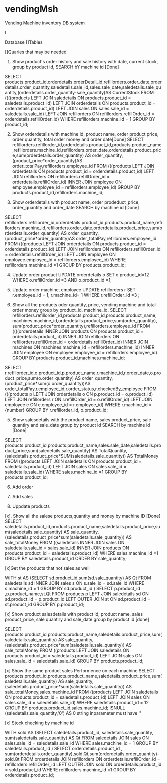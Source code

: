 # vendingMsh
Vending Machine inventory DB system

I

Database
[]Tables

[]Quaries that may be needed

1. Show product's order history and sale history with date, current stock, group by product id, SEARCH bY machine id [Done]


SELECT products.product_id,orderdetails.orderDetail_id,refillorders.order_date,orderdetails.order_quantity,saledetails.sale_id,sales.sale_date,saledetails.sale_quantity,(orderdetails.order_quantity-sale_quantity)AS CurrentStock 
FROM ((((products 
LEFT JOIN saledetails ON products.product_id = saledetails.product_id)
LEFT JOIN orderdetails ON products.product_id = orderdetails.product_id)
LEFT JOIN sales ON sales.sale_id = saledetails.sale_id)
LEFT JOIN refillorders ON refillorders.refillOrder_id = orderdetails.refillOrder_id)
WHERE refillorders.machine_id = 1
GROUP BY product_id;




2. Show orderdetails with machine id, product name, order product price, order quantity, total order money and order date[Done]
SELECT refillorders.refillorder_id,orderdetails.product_id,products.product_name,refillorders.machine_id,refillorders.order_date,orderdetails.product_price,sum(orderdetails.order_quantity) AS order_quantity, (product_price*order_quantity)AS order_totalPay,refillorders.employee_id
FROM (((products 
LEFT JOIN orderdetails ON products.product_id = orderdetails.product_id)
LEFT JOIN refillorders ON refillorders.refillOrder_id = orderdetails.refillOrder_id)
INNER JOIN employee ON employee.employee_id = refillorders.employee_id)
GROUP BY products.product_id,refillorders.machine_id;


3. Show orderdetails with product name, order prodeduct_price, order_quantity and order_date SEARCH by machine id [Done]

SELECT refillorders.refillorder_id,orderdetails.product_id,products.product_name,refillorders.machine_id,refillorders.order_date,orderdetails.product_price,sum(orderdetails.order_quantity) AS order_quantity, (product_price*order_quantity)AS order_totalPay,refillorders.employee_id
FROM (((products 
LEFT JOIN orderdetails ON products.product_id = orderdetails.product_id)
LEFT JOIN refillorders ON refillorders.refillOrder_id = orderdetails.refillOrder_id)
LEFT JOIN employee ON employee.employee_id = refillorders.employee_id)
WHERE refillorders.machine_id =1
GROUP BY products.product_id;

4. Update order product
UPDATE orderdetails o
SET o.product_id=12
        WHERE o.refillOrder_id =3 AND o.product_id =1;

5. Update order machine, employee
UPDATE refillorders r
SET r.employee_id = 1,
    r.machine_id= 1
        WHERE r.refillOrder_id =3 ;

8. Show all the products oder quantity, price, vending machine and total order money group by product_id, machine_id. 
SELECT refillorders.refillorder_id,products.product_id,products.product_name, machines.machine_id,orderdetails.product_price,sum(order_quantity), sum(product_price*order_quantity),refillorders.employee_id 
FROM ((((orderdetails 
INNER JOIN products ON products.product_id = orderdetails.product_id) 
INNER JOIN refillorders ON refillorders.refillOrder_id = orderdetails.refillOrder_id)
INNER JOIN machines ON machines.machine_id = refillorders.machine_id)
INNER JOIN employee ON employee.employee_id = refillorders.employee_id)
GROUP BY products.product_id,machines.machine_id;

SELECT r.refillorder_id,o.product_id,p.product_name,r.machine_id,r.order_date,o.product_price,sum(o.order_quantity) AS order_quantity, (product_price*sum(o.order_quantity))AS order_totalPay,r.employee_id,r.order_status,r.checkedBy_employee
        FROM (((products p
        LEFT JOIN orderdetails o ON p.product_id = o.product_id)
        LEFT JOIN refillorders r ON r.refillOrder_id = o.refillOrder_id)
        LEFT JOIN employee e ON e.employee_id = r.employee_id)
        WHERE r.machine_id ={number}
        GROUP BY r.refillorder_id, o.product_id;



5. Show salesdetails with the product name, sales product_price, sale quantiry and sale_date group by product id SEARCH by machine id [Done]

SELECT products.product_id,products.product_name,sales.sale_date,saledetails.product_price,sum(saledetails.sale_quantity) AS TotalQuantity,(saledetails.product_price*SUM(saledetails.sale_quantity)) AS TotalMoney
FROM ((products 
LEFT JOIN saledetails ON products.product_id = saledetails.product_id)
LEFT JOIN sales ON sales.sale_id = saledetails.sale_id)
WHERE sales.machine_id =1
GROUP BY products.product_id;

6. Add order

7. Add sales

8. Uppdate products






[x]. Show all the salese products,quantity and money by machine ID  [Done]
SELECT saledetails.product_id,products.product_name,saledetails.product_price,sum(saledetails.sale_quantity) AS sale_quantity,(saledetails.product_price*sum(saledetails.sale_quantity)) AS sale_totalMoney
        FROM ((saledetails
        INNER JOIN sales ON saledetails.sale_id = sales.sale_id)
        INNER JOIN products ON products.product_id = saledetails.product_id)
        WHERE sales.machine_id =1
        GROUP BY saledetails.product_id
        ORDER BY sale_quantity;

[x]Get the products that not sales as well

WITH st AS (SELECT sd.product_id,sum(sd.sale_quantity) AS Qt
        FROM saledetails sd
        INNER JOIN sales s ON s.sale_id = sd.sale_id
        WHERE s.machine_id = 1
        GROUP BY sd.product_id )
SELECT  p.product_id ,p.product_name,st.Qt
    FROM products p
    LEFT JOIN saledetails sd
    ON sd.product_id = p.product_id
    LEFT OUTER JOIN st
    ON sd.product_id  = st.product_id
    GROUP BY p.product_id;

      

[x] Show product salesdetails with product id, product name, sales product_price, sale quantiry and sale_date group by product id [done]

SELECT products.product_id,products.product_name,saledetails.product_price,sum(saledetails.sale_quantity) AS sale_quantity,(saledetails.product_price*sum(saledetails.sale_quantity)) AS sale_totalMoney
FROM ((products 
LEFT JOIN saledetails ON products.product_id = saledetails.product_id)
LEFT JOIN sales ON sales.sale_id = saledetails.sale_id)
GROUP BY products.product_id;

[x] Show the same product sales Performence on each machine
SELECT products.product_id,products.product_name,saledetails.product_price,sum(saledetails.sale_quantity) AS sale_quantity,(saledetails.product_price*sum(saledetails.sale_quantity)) AS sale_totalMoney,sales.machine_id
FROM ((products 
LEFT JOIN saledetails ON products.product_id = saledetails.product_id)
LEFT JOIN sales ON sales.sale_id = saledetails.sale_id)
WHERE saledetails.product_id = 12
GROUP BY products.product_id,sales.machine_id;
ISNULL (saledetails.sale_quantity,'0') AS 0
string inparameter must have ''

  

[x] Stock checking by machine id

 WITH sold AS (SELECT saledetails.product_id, saledetails.sale_quantity, 
                        sum(saledetails.sale_quantity) AS Qt 
                FROM saledetails
                JOIN sales
                    ON sales.sale_id = saledetails.sale_id
              WHERE sales.machine_id = 1
                GROUP BY saledetails.product_id
                )
SELECT  orderdetails.product_id , sum(orderdetails.order_quantity),sold.Qt,sum(orderdetails.order_quantity)-sold.Qt
FROM orderdetails
JOIN refillorders
    ON orderdetails.refillOrder_id = refillorders.refillOrder_id
LEFT OUTER JOIN sold
    ON orderdetails.product_id  = sold.product_id
    WHERE refillorders.machine_id =1
    GROUP BY orderdetails.product_id;



